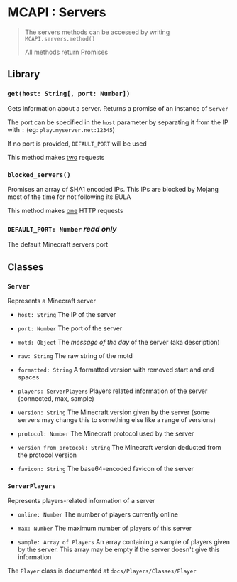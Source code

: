 # MCAPI : Servers

> The servers methods can be accessed by writing `MCAPI.servers.method()`
>
> All methods return Promises

## Library

### `get(host: String[, port: Number])`

Gets information about a server. Returns a promise of an instance of `Server`

The port can be specified in the `host` parameter by separating it from the IP with `:` (eg: `play.myserver.net:12345`)

If no port is provided, `DEFAULT_PORT` will be used

This method makes <u>two</u> requests

### `blocked_servers()`

Promises an array of SHA1 encoded IPs. This IPs are blocked by Mojang most of the time for not following its EULA

This method makes <u>one</u> HTTP requests

### `DEFAULT_PORT: Number` *read only*

The default Minecraft servers port


## Classes

### `Server`

Represents a Minecraft server

- `host: String`
The IP of the server

- `port: Number`
The port of the server

- `motd: Object`
The *message of the day* of the server (aka description)

 - `raw: String`
 The raw string of the motd

 - `formatted: String`
 A formatted version with removed start and end spaces

- `players: ServerPlayers`
Players related information of the server (connected, max, sample)

- `version: String`
The Minecraft version given by the server (some servers may change this to something else like a range of versions)

- `protocol: Number`
The Minecraft protocol used by the server

- `version_from_protocol: String`
The Minecraft version deducted from the protocol version

- `favicon: String`
The base64-encoded favicon of the server

### `ServerPlayers`

Represents players-related information of a server

- `online: Number`
The number of players currently online

- `max: Number`
The maximum number of players of this server

- `sample: Array of Players`
An array containing a sample of players given by the server. This array may be empty if the server doesn't give this information

The `Player` class is documented at `docs/Players/Classes/Player`
